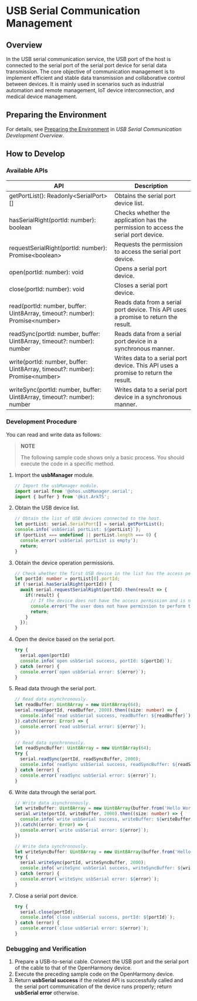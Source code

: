# USB Serial Communication Management

## Overview

In the USB serial communication service, the USB port of the host is connected to the serial port of the serial port device for serial data transmission. The core objective of communication management is to implement efficient and stable data transmission and collaborative control between devices. It is mainly used in scenarios such as industrial automation and remote management, IoT device interconnection, and medical device management.

## Preparing the Environment

For details, see [Preparing the Environment](usbSerial-overview.md#preparing-the-environment) in *USB Serial Communication Development Overview*.

## How to Develop

### Available APIs

| API                                                                         | Description                      |
|------------------------------------------------------------------------------|--------------------------|
| getPortList(): Readonly&lt;SerialPort&gt;[]                                        | Obtains the serial port device list.               |
| hasSerialRight(portId: number): boolean                                      | Checks whether the application has the permission to access the serial port device.    |
| requestSerialRight(portId: number): Promise&lt;boolean&gt;                         | Requests the permission to access the serial port device.           |
| open(portId: number): void                                                   | Opens a serial port device.                 |
| close(portId: number): void                                                  | Closes a serial port device.                 |
| read(portId: number, buffer: Uint8Array, timeout?: number): Promise&lt;number&gt;  | Reads data from a serial port device. This API uses a promise to return the result.|
| readSync(portId: number, buffer: Uint8Array, timeout?: number): number       | Reads data from a serial port device in a synchronous manner.         |
| write(portId: number, buffer: Uint8Array, timeout?: number): Promise&lt;number&gt; | Writes data to a serial port device. This API uses a promise to return the result.|
| writeSync(portId: number, buffer: Uint8Array, timeout?: number): number      | Writes data to a serial port device in a synchronous manner.         |


### Development Procedure

You can read and write data as follows:

> **NOTE**
>
> The following sample code shows only a basic process. You should execute the code in a specific method.

1. Import the **usbManager** module.

    ```ts
    // Import the usbManager module.
    import serial from '@ohos.usbManager.serial';
    import { buffer } from '@kit.ArkTS';
    ```

2. Obtain the USB device list.

    ```ts
    // Obtain the list of USB devices connected to the host.
    let portList: serial.SerialPort[] = serial.getPortList();
    console.info(`usbSerial portList: ${portList}`);
    if (portList === undefined || portList.length === 0) {
      console.error('usbSerial portList is empty');
      return;
    }
    ```

3. Obtain the device operation permissions.

    ```ts
    // Check whether the first USB device in the list has the access permission.
    let portId: number = portList[0].portId;
    if (!serial.hasSerialRight(portId)) {
      await serial.requestSerialRight(portId).then(result => {
        if(!result) {
          // If the device does not have the access permission and is not granted by the user, the device exits.
          console.error('The user does not have permission to perform this operation');
          return;
        }
      });
    }
    ```

4. Open the device based on the serial port.

    ```ts
    try {
      serial.open(portId)
      console.info(`open usbSerial success, portId: ${portId}`);
    } catch (error) {
      console.error(`open usbSerial error: ${error}`);
    }
    ```

5. Read data through the serial port.

    ```ts
    // Read data asynchronously.
    let readBuffer: Uint8Array = new Uint8Array(64);
    serial.read(portId, readBuffer, 2000).then((size: number) => {
      console.info(`read usbSerial success, readBuffer: ${readBuffer}`);
    }).catch((error: Error) => {
      console.error(`read usbSerial error: ${error}`);
    })

    // Read data synchronously.
    let readSyncBuffer: Uint8Array = new Uint8Array(64);
    try {
      serial.readSync(portId, readSyncBuffer, 2000);
      console.info(`readSync usbSerial success, readSyncBuffer: ${readSyncBuffer}`);
    } catch (error) {
      console.error(`readSync usbSerial error: ${error}`);
    }
    ```

6. Write data through the serial port.

    ```ts
    // Write data asynchronously.
    let writeBuffer: Uint8Array = new Uint8Array(buffer.from('Hello World', 'utf-8').buffer)
    serial.write(portId, writeBuffer, 2000).then((size: number) => {
      console.info(`write usbSerial success, writeBuffer: ${writeBuffer}`);
    }).catch((error: Error) => {
      console.error(`write usbSerial error: ${error}`);
    })

    // Write data synchronously.
    let writeSyncBuffer: Uint8Array = new Uint8Array(buffer.from('Hello World', 'utf-8').buffer)
    try {
      serial.writeSync(portId, writeSyncBuffer, 2000);
      console.info(`writeSync usbSerial success, writeSyncBuffer: ${writeSyncBuffer}`);
    } catch (error) {
      console.error(`writeSync usbSerial error: ${error}`);
    }
    ```
   
7. Close a serial port device.

    ```ts
    try {
      serial.close(portId);
      console.info(`close usbSerial success, portId: ${portId}`);
    } catch (error) {
      console.error(`close usbSerial error: ${error}`);
    }
    ```

### Debugging and Verification

1. Prepare a USB-to-serial cable. Connect the USB port and the serial port of the cable to that of the OpenHarmony device.
2. Execute the preceding sample code on the OpenHarmony device.
3. Return **usbSerial success** if the related API is successfully called and the serial port communication of the device runs properly; return **usbSerial error** otherwise.
